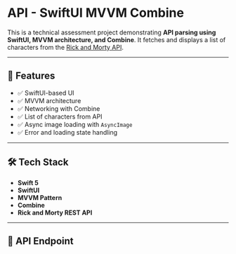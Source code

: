 # API - SwiftUI MVVM Combine

This is a technical assessment project demonstrating **API parsing using SwiftUI, MVVM architecture, and Combine**. It fetches and displays a list of characters from the [Rick and Morty API](https://rickandmortyapi.com/documentation).

---

## 🚀 Features

- ✅ SwiftUI-based UI
- ✅ MVVM architecture
- ✅ Networking with Combine
- ✅ List of characters from API
- ✅ Async image loading with `AsyncImage`
- ✅ Error and loading state handling
---

## 🛠️ Tech Stack

- **Swift 5**
- **SwiftUI**
- **MVVM Pattern**
- **Combine**
- **Rick and Morty REST API**

---

## 🧬 API Endpoint

